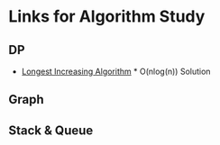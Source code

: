 # Links for Algorithm Study


## DP

* [Longest Increasing Algorithm](https://leetcode.com/problems/longest-increasing-subsequence/discuss/1124961/Python-O(nlogn)-solution-72.03-Faster-Solution)
       * O(nlog(n)) Solution


## Graph


## Stack & Queue
